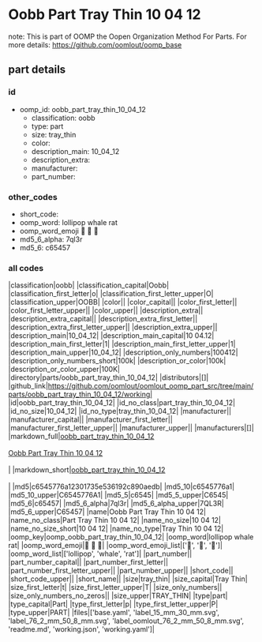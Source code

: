 # Oobb Part Tray Thin 10 04 12  

note: This is part of OOMP the Oopen Organization Method For Parts. For more details: https://github.com/oomlout/oomp_base

##  part details





### id
* oomp_id: oobb_part_tray_thin_10_04_12
  * classification: oobb
  * type: part
  * size: tray_thin
  * color: 
  * description_main: 10_04_12
  * description_extra: 
  * manufacturer: 
  * part_number: 

### other_codes
* short_code: 
* oomp_word: lollipop whale rat
* oomp_word_emoji :lollipop: :whale: :rat:
* md5_6_alpha: 7ql3r
* md5_6: c65457

### all codes 
|classification|oobb|
|classification_capital|Oobb|
|classification_first_letter|o|
|classification_first_letter_upper|O|
|classification_upper|OOBB|
|color||
|color_capital||
|color_first_letter||
|color_first_letter_upper||
|color_upper||
|description_extra||
|description_extra_capital||
|description_extra_first_letter||
|description_extra_first_letter_upper||
|description_extra_upper||
|description_main|10_04_12|
|description_main_capital|10 04.12|
|description_main_first_letter|1|
|description_main_first_letter_upper|1|
|description_main_upper|10_04_12|
|description_only_numbers|100412|
|description_only_numbers_short|100k|
|description_or_color|100k|
|description_or_color_upper|100K|
|directory|parts/oobb_part_tray_thin_10_04_12|
|distributors|[]|
|github_link|https://github.com/oomlout/oomlout_oomp_part_src/tree/main/parts/oobb_part_tray_thin_10_04_12/working|
|id|oobb_part_tray_thin_10_04_12|
|id_no_class|part_tray_thin_10_04_12|
|id_no_size|10_04_12|
|id_no_type|tray_thin_10_04_12|
|manufacturer||
|manufacturer_capital||
|manufacturer_first_letter||
|manufacturer_first_letter_upper||
|manufacturer_upper||
|manufacturers|[]|
|markdown_full|[oobb_part_tray_thin_10_04_12](https://github.com/oomlout/oomlout_oomp_part_src/tree/main/parts/oobb_part_tray_thin_10_04_12/working)<br>[](https://github.com/oomlout/oomlout_oomp_part_src/tree/main/parts/oobb_part_tray_thin_10_04_12/working)<br>[Oobb Part Tray Thin 10 04 12](https://github.com/oomlout/oomlout_oomp_part_src/tree/main/parts/oobb_part_tray_thin_10_04_12/working)<br><br>|
|markdown_short|[oobb_part_tray_thin_10_04_12](https://github.com/oomlout/oomlout_oomp_part_src/tree/main/parts/oobb_part_tray_thin_10_04_12/working)<br><br>|
|md5|c6545776a12301735e536192c890aedb|
|md5_10|c6545776a1|
|md5_10_upper|C6545776A1|
|md5_5|c6545|
|md5_5_upper|C6545|
|md5_6|c65457|
|md5_6_alpha|7ql3r|
|md5_6_alpha_upper|7QL3R|
|md5_6_upper|C65457|
|name|Oobb Part Tray Thin 10 04 12|
|name_no_class|Part Tray Thin 10 04 12|
|name_no_size|10 04 12|
|name_no_size_short|10 04 12|
|name_no_type|Tray Thin 10 04 12|
|oomp_key|oomp_oobb_part_tray_thin_10_04_12|
|oomp_word|lollipop whale rat|
|oomp_word_emoji|:lollipop: :whale: :rat:|
|oomp_word_emoji_list|[':lollipop:', ':whale:', ':rat:']|
|oomp_word_list|['lollipop', 'whale', 'rat']|
|part_number||
|part_number_capital||
|part_number_first_letter||
|part_number_first_letter_upper||
|part_number_upper||
|short_code||
|short_code_upper||
|short_name||
|size|tray_thin|
|size_capital|Tray Thin|
|size_first_letter|t|
|size_first_letter_upper|T|
|size_only_numbers||
|size_only_numbers_no_zeros||
|size_upper|TRAY_THIN|
|type|part|
|type_capital|Part|
|type_first_letter|p|
|type_first_letter_upper|P|
|type_upper|PART|
|files|['base.yaml', 'label_15_mm_30_mm.svg', 'label_76_2_mm_50_8_mm.svg', 'label_oomlout_76_2_mm_50_8_mm.svg', 'readme.md', 'working.json', 'working.yaml']|
